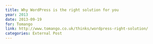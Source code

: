 ```yaml
---
title: Why WordPress is the right solution for you
year: 2013
date: 2013-09-19
for: Tomango
link: http://www.tomango.co.uk/thinks/wordpress-right-solution/
categories: External Post
---
```

